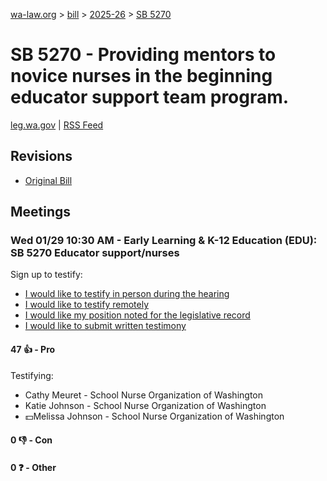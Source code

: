 [wa-law.org](/) > [bill](/bill/) > [2025-26](/bill/2025-26/) > [SB 5270](/bill/2025-26/sb/5270/)

# SB 5270 - Providing mentors to novice nurses in the beginning educator support team program.
[leg.wa.gov](https://app.leg.wa.gov/billsummary?BillNumber=5270&Year=2025&Initiative=false) | [RSS Feed](./rss.xml)

## Revisions
* [Original Bill](1/)

## Meetings
### Wed 01/29 10:30 AM - Early Learning & K-12 Education (EDU): SB 5270 Educator support/nurses
Sign up to testify:
* [I would like to testify in person during the hearing](https://app.leg.wa.gov/csi/Testifier/Add?chamber=House&mId=32556&aId=161972&caId=24968&tId=1)
* [I would like to testify remotely](https://app.leg.wa.gov/csi/Testifier/Add?chamber=House&mId=32556&aId=161972&caId=24968&tId=2)
* [I would like my position noted for the legislative record](https://app.leg.wa.gov/csi/Testifier/Add?chamber=House&mId=32556&aId=161972&caId=24968&tId=3)
* [I would like to submit written testimony](https://app.leg.wa.gov/csi/Testifier/Add?chamber=House&mId=32556&aId=161972&caId=24968&tId=4)

#### 47 👍 - Pro
Testifying:
* Cathy Meuret - School Nurse Organization of Washington
* Katie Johnson - School Nurse Organization of Washington
* 💵Melissa Johnson - School Nurse Organization of Washington

#### 0 👎 - Con

#### 0 ❓ - Other
